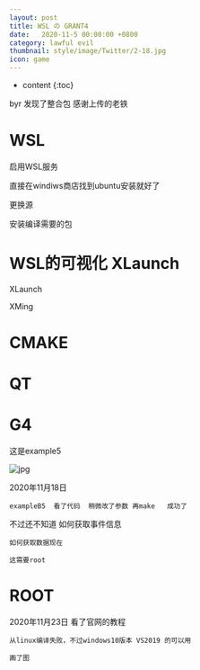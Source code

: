 ```yaml
---
layout: post
title: WSL の GRANT4
date:   2020-11-5 00:00:00 +0800
category: lawful evil
thumbnail: style/image/Twitter/2-18.jpg
icon: game
---
```


* content
{:toc}

byr 发现了整合包   感谢上传的老铁


# WSL


启用WSL服务

直接在windiws商店找到ubuntu安装就好了

更换源  

安装编译需要的包


# WSL的可视化 XLaunch

XLaunch

XMing



# CMAKE










# QT








# G4


这是example5

![jpg](/myPage/style/image/G4.png)



2020年11月18日
    
    exampleB5  看了代码  稍微改了参数 再make   成功了


不过还不知道
    如何获取事件信息

    如何获取数据现在
 
    这需要root






# ROOT


2020年11月23日
    看了官网的教程

    从linux编译失败，不过windows10版本 VS2019 的可以用

    画了图



